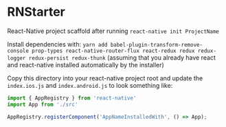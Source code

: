 # RNStarter
React-Native project scaffold after running `react-native init ProjectName`

Install dependencies with:
`yarn add babel-plugin-transform-remove-console prop-types react-native-router-flux react-redux redux redux-logger redux-persist redux-thunk`
(assuming that you already have react and react-native installed automatically by the installer)

Copy this directory into your react-native project root and update the `index.ios.js` and `index.android.js` to look something like:
```js
import { AppRegistry } from 'react-native'
import App from './src'

AppRegistry.registerComponent('AppNameInstalledWith', () => App);
```
